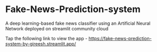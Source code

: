 # Fake-News-Prediction-system
A deep learning-based fake news classifier using an Artificial Neural Network deployed on streamlit community cloud

Tap the following link to view the app - https://fake-news-prediction-system-by-gireesh.streamlit.app/
